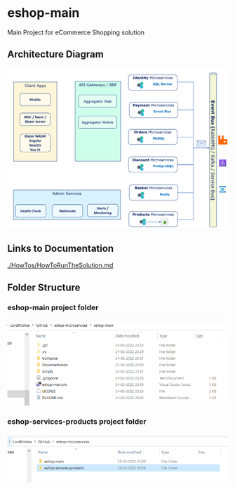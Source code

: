 # eshop-main
Main Project for eCommerce Shopping solution

## Architecture Diagram
![OverAllArchitecture |150x150](./Documentation/Images/OverAllArchitecture.PNG)

## Links to Documentation

[./HowTos/HowToRunTheSolution.md](./HowTos/HowToRunTheSolution.md)

## Folder Structure

### eshop-main project folder
![eshop-main project folder |150x150](./Documentation/Images/eshop-main.PNG)

### eshop-services-products project folder
![eshop-services-products project folder |150x150](./Documentation/Images/eshop-services-products.PNG)
